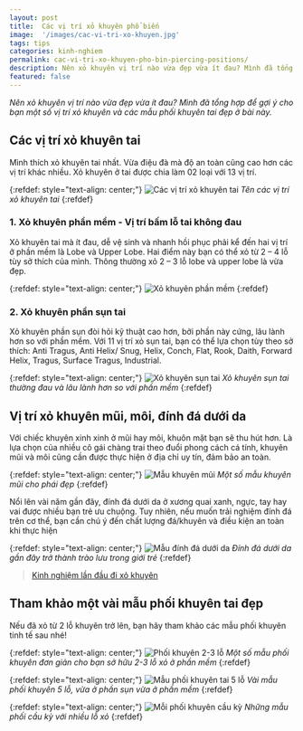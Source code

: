```yaml
---
layout: post
title:  Các vị trí xỏ khuyên phổ biến
image:  '/images/cac-vi-tri-xo-khuyen.jpg'
tags: tips
categories: kinh-nghiem
permalink: cac-vi-tri-xo-khuyen-pho-bin-piercing-positions/
description: Nên xỏ khuyên vị trí nào vừa đẹp vừa ít đau? Mình đã tổng hợp để gợi ý cho bạn một số vị trí xỏ khuyên và phối khuyên đẹp ở bài này.
featured: false
---
```


_Nên xỏ khuyên vị trí nào vừa đẹp vừa ít đau? Mình đã tổng hợp để gợi ý cho bạn một số vị trí xỏ khuyên và các mẫu phối khuyên tai đẹp ở bài này._

## Các vị trí xỏ khuyên tai

Mình thích xỏ khuyên tai nhất. Vừa điệu đà mà độ an toàn cũng cao hơn các vị trí khác nhiều. Xỏ khuyên ở tai được chia làm 02 loại với 13 vị trí.

{:refdef: style="text-align: center;"}
![Các vị trí xỏ khuyên tai](/images/piercing-position-i-tri-khuyen-tai.jpg)
_Tên các vị trí xỏ khuyên tai_
{:refdef}

### 1. Xỏ khuyên phần mềm - Vị trí bấm lỗ tai không đau

Xỏ khuyên tai mà ít đau, dễ vệ sinh và nhanh hồi phục phải kể đến hai vị trí ở phần mềm là Lobe và Upper Lobe. Hai điểm này bạn có thể xỏ từ 2 – 4 lỗ tùy sở thích của mình. Thông thường xỏ 2 – 3 lỗ lobe và upper lobe là vừa đẹp.

{:refdef: style="text-align: center;"}
![Xỏ khuyên phần mềm](/images/xo-khuyen-tai-sun-mem.png)
{:refdef}

### 2. Xỏ khuyên phần sụn tai

Xỏ khuyên phần sụn đòi hỏi kỹ thuật cao hơn, bởi phần này cứng, lâu lành hơn so với phần mềm. Với 11 vị trí xỏ sụn tai, bạn có thể lựa chọn tùy theo sở thích:  Anti Tragus, Anti Helix/ Snug, Helix, Conch, Flat, Rook, Daith, Forward Helix, Tragus, Surface Tragus, Industrial.

{:refdef: style="text-align: center;"}
![Xỏ khuyên sụn tai](/images/xo-khuyen-tai-sun.png)
_Xỏ khuyên sụn tai thường đau và lâu lành hơn so với phần mềm_
{:refdef}

## Vị trí xỏ khuyên mũi, môi, đính đá dưới da

Với chiếc khuyên xinh xinh ở mũi hay môi, khuôn mặt bạn sẽ thu hút hơn. Là lựa chọn của nhiều cô gái chàng trai theo đuổi phong cách cá tính, khuyên mũi và môi cũng cần được thực hiện ở địa chỉ uy tín, đảm bảo an toàn.

{:refdef: style="text-align: center;"}
![Mẫu khuyên mũi](/images/mau-khuyen-mui.png)
_Một số mẫu khuyên mũi cho phái đẹp_
{:refdef}

Nổi lên vài năm gần đây, đính đá dưới da ở xương quai xanh, ngực, tay hay vai được nhiều bạn trẻ ưu chuộng. Tuy nhiên, nếu muốn trải nghiệm đính đá trên cơ thể, bạn cần chú ý đến chất lượng đá/khuyên và điều kiện an toàn khi thực hiện

{:refdef: style="text-align: center;"}
![Mẫu đính đá dưới da](/images/mau-dinh-da.png)
_Đính đá dưới da gần đây trở thành trào lưu trong giới trẻ_
{:refdef}

> [Kinh nghiệm lần đầu đi xỏ khuyên](https://vegiang.com/xo-khuyen-piercing-trai-nghiem-lan-dau-lam-chuyen-ay/)

## Tham khảo một vài mẫu phối khuyên tai đẹp

Nếu đã xỏ từ 2 lỗ khuyên trở lên, bạn hãy tham khảo các mẫu phối khuyên tinh tế sau nhé!

{:refdef: style="text-align: center;"}
![Phối khuyên 2-3 lỗ](/images/mau-phoi-khuyen-don-gian.png)
_Một số mẫu phối khuyên đơn giản cho bạn sở hữu 2-3 lỗ xỏ ở phần mềm_
{:refdef}

{:refdef: style="text-align: center;"}
![Mẫu phối khuyên tai 5 lỗ](/images/mau-phoi-5-khuyen-dieu-da.png)
_Vài mẫu phối khuyên 5 lỗ, vừa ở phần sụn vừa ở phần mềm_
{:refdef}

{:refdef: style="text-align: center;"}
![Mỗi phối khuyên cầu kỳ](/images/mau--phoi-khuyen-cau-ky.png)
_Những mẫu phối cầu kỳ với nhiều lỗ xỏ_
{:refdef}
